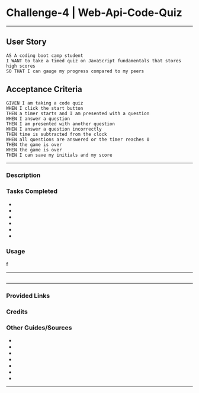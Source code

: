 # Challenge-4 | Web-Api-Code-Quiz
- - - -

## User Story

```
AS A coding boot camp student
I WANT to take a timed quiz on JavaScript fundamentals that stores high scores
SO THAT I can gauge my progress compared to my peers
```

## Acceptance Criteria

```
GIVEN I am taking a code quiz
WHEN I click the start button
THEN a timer starts and I am presented with a question
WHEN I answer a question
THEN I am presented with another question
WHEN I answer a question incorrectly
THEN time is subtracted from the clock
WHEN all questions are answered or the timer reaches 0
THEN the game is over
WHEN the game is over
THEN I can save my initials and my score
```
- - - -

### Description


### Tasks Completed
*
*
*
*
*
*

### Usage
f

- - - -
<p align = "center">
<img src = "">
</p>

- - - -

### Provided Links


### Credits


### Other Guides/Sources
*
*
*
*
*
*
*

- - - -